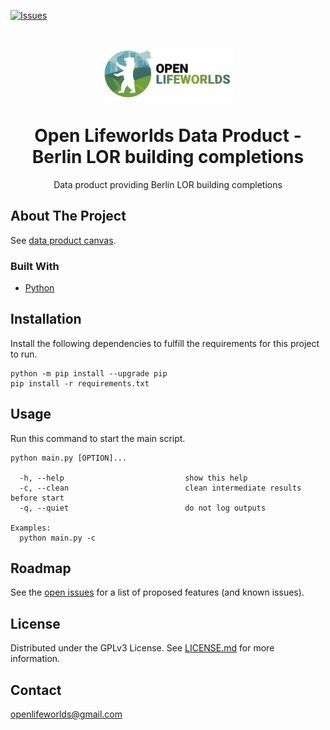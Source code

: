[![Issues](https://img.shields.io/github/issues/open-lifeworlds/open-lifeworlds-data-product-berlin-lor-building-completions)](https://github.com/open-lifeworlds/open-lifeworlds-data-product-berlin-lor-building-completions/issues)

<br />
<p align="center">
  <a href="https://github.com/open-lifeworlds/open-lifeworlds-data-product-berlin-lor-building-completions">
    <img src="logo_with_text.png" alt="Logo" height="80">
  </a>

  <h1 align="center">Open Lifeworlds Data Product - Berlin LOR building completions</h1>

  <p align="center">
    Data product providing Berlin LOR building completions</a>
  </p>
</p>

## About The Project

See [data product canvas](docs/data-product-canvas.md).

### Built With

* [Python](https://www.python.org/)

## Installation

Install the following dependencies to fulfill the requirements for this project to run.

```shell script
python -m pip install --upgrade pip
pip install -r requirements.txt
```

## Usage

Run this command to start the main script.

```shell script
python main.py [OPTION]...

  -h, --help                           show this help
  -c, --clean                          clean intermediate results before start
  -q, --quiet                          do not log outputs

Examples:
  python main.py -c
```

## Roadmap

See the [open issues](https://github.com/open-lifeworlds/open-lifeworlds-data-product-berlin-lor-building-completions/issues) for a list of proposed features (and
 known issues).

## License

Distributed under the GPLv3 License. See [LICENSE.md](./LICENSE.md) for more information.

## Contact

openlifeworlds@gmail.com
